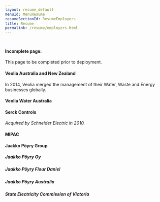 ```yaml
---
layout: resume_default
menuId: MenuResume
resumeSectionId: ResumeEmployers
title: Resume
permalink: /resume/employers.html
---
```


<div class="container" style="padding-top:10px">

<div class="alert alert-danger">
  <div class="">
    <h4 class="alert-heading">Incomplete page: </h4>
    <p class="">This page to be completed prior to deployment.</p>
  </div>
</div>

<div class="row">

<div class="col-md-6">            
<div markdown="1">

#### Veolia Australia and New Zealand

In 2014, Veolia merged the management of their Water, Waste and Energy businesses globally.

#### Veolia Water Australia

#### Serck Controls

_Acquired by Schneider Electric in 2010._

#### MIPAC

#### Jaakko Pöyry Group

##### Jaakko Pöyry Oy

##### Jaakko Pöyry Flour Daniel

##### Jaakko Pöyry Australia

##### State Electricity Commission of Victoria

</div> <!-- markdown -->
</div> <!-- col -->
</div> <!-- row -->
</div> <!-- container -->
